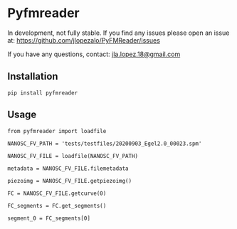 # Pyfmreader

In development, not fully stable.
If you find any issues please open an issue at:
https://github.com/jlopezalo/PyFMReader/issues

If you have any questions, contact:
jla.lopez.18@gmail.com

## Installation
```
pip install pyfmreader
```

## Usage
```
from pyfmreader import loadfile

NANOSC_FV_PATH = 'tests/testfiles/20200903_Egel2.0_00023.spm'

NANOSC_FV_FILE = loadfile(NANOSC_FV_PATH)

metadata = NANOSC_FV_FILE.filemetadata

piezoimg = NANOSC_FV_FILE.getpiezoimg()

FC = NANOSC_FV_FILE.getcurve(0)

FC_segments = FC.get_segments()

segment_0 = FC_segments[0]
```